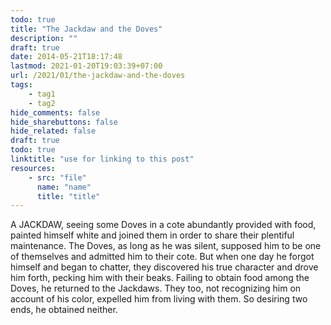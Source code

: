 ```yaml
---
todo: true
title: "The Jackdaw and the Doves"
description: ""
draft: true
date: 2014-05-21T18:17:48
lastmod: 2021-01-20T19:03:39+07:00
url: /2021/01/the-jackdaw-and-the-doves
tags:
    - tag1
    - tag2
hide_comments: false
hide_sharebuttons: false
hide_related: false
draft: true
todo: true
linktitle: "use for linking to this post"
resources:
    - src: "file"
      name: "name"
      title: "title"
---
```


A JACKDAW, seeing some Doves in a cote abundantly provided with food, painted himself white and joined them in order to share their plentiful maintenance. The Doves, as long as he was silent, supposed him to be one of themselves and admitted him to their cote. But when one day he forgot himself and began to chatter, they discovered his true character and drove him forth, pecking him with their beaks. Failing to obtain food among the Doves, he returned to the Jackdaws. They too, not recognizing him on account of his color, expelled him from living with them. So desiring two ends, he obtained neither.
